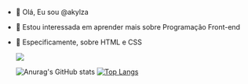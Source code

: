 - 👋 Olá, Eu sou @akylza
- 👀 Estou interessada em aprender mais sobre Programação Front-end
- 🥰 Especificamente, sobre HTML e CSS

  <a href="https://www.linkedin.com/in/akylza" target="_blank"><img src="https://img.shields.io/badge/-LinkedIn-%230077B5?style=for-the-badge&logo=linkedin&logoColor=white" target="_blank"></a> 
  
  ![Anurag's GitHub stats](https://github-readme-stats.vercel.app/api?username=akylza&show_icons=true&theme=radical)
  [![Top Langs](https://github-readme-stats.vercel.app/api/top-langs/?username=anuraghazra)](https://github.com/anuraghazra/github-readme-stats)



